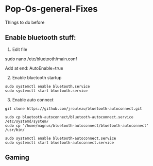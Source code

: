 # Pop-Os-general-Fixes
Things to do before 


## Enable bluetooth stuff:
1. Edit file

sudo nano /etc/bluetooth/main.conf

Add at end: AutoEnable=true

2. Enable bluetooth startup

```
sudo systemctl enable bluetooth.service
sudo systemctl start bluetooth.service
```

3. Enable auto connect


```
git clone https://github.com/jrouleau/bluetooth-autoconnect.git

sudo cp bluetooth-autoconnect/bluetooth-autoconnect.service /etc/systemd/system/
sudo cp '/home/magnus/bluetooth-autoconnect/bluetooth-autoconnect' /usr/bin/

sudo systemctl enable bluetooth-autoconnect.service
sudo systemctl start bluetooth-autoconnect.service
```

## Gaming



